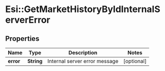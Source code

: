 # Esi::GetMarketHistoryByIdInternalServerError

## Properties
Name | Type | Description | Notes
------------ | ------------- | ------------- | -------------
**error** | **String** | Internal server error message | [optional] 


